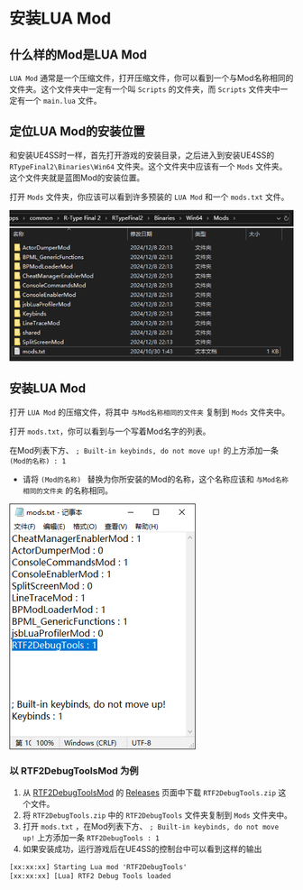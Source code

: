# 安装LUA Mod

## 什么样的Mod是LUA Mod
`LUA Mod` 通常是一个压缩文件，打开压缩文件，你可以看到一个与Mod名称相同的文件夹。这个文件夹中一定有一个叫 `Scripts` 的文件夹，而 `Scripts` 文件夹中一定有一个 `main.lua` 文件。

## 定位LUA Mod的安装位置
和安装UE4SS时一样，首先打开游戏的安装目录，之后进入到安装UE4SS的 `RTypeFinal2\Binaries\Win64` 文件夹。这个文件夹中应该有一个 `Mods` 文件夹。这个文件夹就是蓝图Mod的安装位置。

打开 `Mods` 文件夹，你应该可以看到许多预装的 `LUA Mod` 和一个 `mods.txt` 文件。

![ModsFolder](../image/ModsFolder.png)

## 安装LUA Mod
打开 `LUA Mod` 的压缩文件，将其中 `与Mod名称相同的文件夹` 复制到 `Mods` 文件夹中。

打开 `mods.txt`，你可以看到与一个写着Mod名字的列表。

在Mod列表下方、 `; Built-in keybinds, do not move up!` 的上方添加一条 `(Mod的名称) : 1`
- 请将 `(Mod的名称) ` 替换为你所安装的Mod的名称，这个名称应该和 `与Mod名称相同的文件夹` 的名称相同。

![ModsTxt](../image/ModsTxt.png)

### 以 RTF2DebugToolsMod 为例
1. 从 [RTF2DebugToolsMod](https://github.com/BLACKujira/RTF2DebugToolsMod) 的 [Releases](https://github.com/BLACKujira/RTF2DebugToolsMod/releases) 页面中下载 `RTF2DebugTools.zip` 这个文件。
2. 将 `RTF2DebugTools.zip` 中的 `RTF2DebugTools` 文件夹复制到 `Mods` 文件夹中。
3. 打开 `mods.txt` ，在Mod列表下方、 `; Built-in keybinds, do not move up!` 上方添加一条 `RTF2DebugTools : 1`
4. 如果安装成功，运行游戏后在UE4SS的控制台中可以看到这样的输出
```
[xx:xx:xx] Starting Lua mod 'RTF2DebugTools'
[xx:xx:xx] [Lua] RTF2 Debug Tools loaded
```